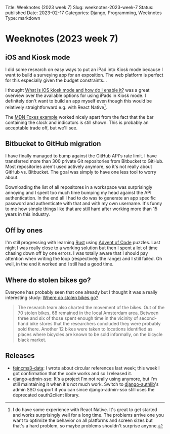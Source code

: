 Title: Weeknotes (2023 week 7)
Slug: weeknotes-2023-week-7
Status: published
Date: 2023-02-17
Categories: Django, Programming, Weeknotes
Type: markdown

# Weeknotes (2023 week 7)

## iOS and Kiosk mode

I did some research on easy ways to put an iPad into Kiosk mode because I want to build a surveying app for an exposition. The web platform is perfect for this especially given the budget constraints...

I thought [What is iOS kiosk mode and how do I enable it?](https://www.hexnode.com/blogs/what-is-ios-kiosk-mode/) was a great overview over the available options for using iPads in Kiosk mode. I definitely don't want to build an app myself even though this would be relatively straightforward e.g. with React Native[^rn].

The [MDN Foxes example](https://developer.mozilla.org/en-US/docs/Web/Progressive_web_apps/Add_to_home_screen) worked nicely apart from the fact that the bar containing the clock and indicators is still shown. This is probably an acceptable trade off, but we'll see.

## Bitbucket to GitHub migration

I have finally managed to bump against the GitHub API's rate limit. I have transferred more than 300 private Git repositories from Bitbucket to GitHub. Most repositories aren't used actively anymore, so it's not really about GitHub vs. Bitbucket. The goal was simply to have one less tool to worry about.

Downloading the list of all repositores in a workspace was surprisingly annoying and I spent too much time bumping my head against the API authentication. In the end all I had to do was to generate an app specific password and authenticate with that and with my own username. It's funny to me how simple things like that are still hard after working more than 15 years in this industry.

## Off by ones

I'm still progressing with learning [Rust](https://www.rust-lang.org/) using [Advent of Code](https://adventofcode.com/) puzzles. Last night I was really close to a working solution but then I spent a lot of time chasing down off by one errors. I was totally aware that I should pay attention when writing the loop (respectively the range) and I still failed. Oh well, in the end it worked and I still had a good time.

## Where do stolen bikes go?

Everyone has probably seen that one already but I thought it was a really interesting study:
[Where do stolen bikes go?](https://news.mit.edu/2023/where-do-stolen-bikes-go-0215)

> The research team also charted the movement of the bikes. Out of the 70 stolen bikes, 68 remained in the local Amsterdam area. Between three and six of those spent enough time in the vicinity of second-hand bike stores that the researchers concluded they were probably sold there. Another 12 bikes were taken to locations identified as places where bicycles are known to be sold informally, on the bicycle black market.

## Releases

- [feincms3-data](https://pypi.org/project/feincms3-data/): I wrote about circular references last week; this week I got confirmation that the code works and so I released it.
- [django-admin-sso](https://pypi.org/project/django-admin-sso/): It's a project I'm not really using anymore, but I'm still maintaining it when it's not much work. Switch to [django-authlib](https://pypi.org/project/django-authlib/)'s admin SSO support if you can since django-admin-sso still uses the deprecated oauth2client library.

[^rn]: I do have some experience with React Native. It's great to get started and works surprisingly well for a long time. The problems arrive one you want to optimize the behavior on all platforms and screen sizes but that's a hard problem, so maybe problems shouldn't surprise anyone.
